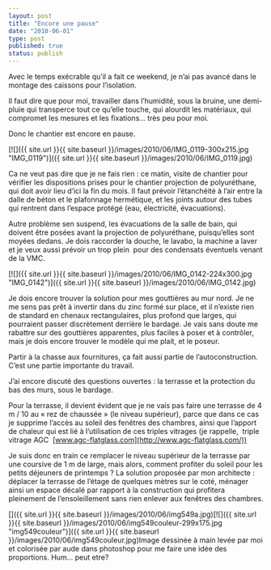 ```yaml
---
layout: post
title: "Encore une pause"
date: "2010-06-01"
type: post
published: true
status: publish
---
```


Avec le temps exécrable qu’il a fait ce weekend, je n’ai pas avancé dans le montage des caissons pour l’isolation.

Il faut dire que pour moi, travailler dans l’humidité, sous la bruine, une demi-pluie qui transperce tout ce qu’elle touche, qui alourdit les matériaux, qui compromet les mesures et les fixations… très peu pour moi.

Donc le chantier est encore en pause.

[![]({{ site.url }}{{ site.baseurl }}/images/2010/06/IMG_0119-300x215.jpg "IMG_0119")]({{ site.url }}{{ site.baseurl }}/images/2010/06/IMG_0119.jpg)

Ca ne veut pas dire que je ne fais rien : ce matin, visite de chantier pour vérifier les dispositions prises pour le chantier projection de polyuréthane, qui doit avoir lieu d’ici la fin du mois. Il faut prévoir l’étanchéité à l’air entre la dalle de béton et le plafonnage hermétique, et les joints autour des tubes qui rentrent dans l’espace protégé (eau, électricité, évacuations).

Autre problème sen suspend, les évacuations de la salle de bain, qui doivent être posées avant la projection de polyuréthane, puisqu’elles sont moyées dedans. Je dois raccorder la douche, le lavabo, la machine a laver et je veux aussi prévoir un trop plein  pour des condensats éventuels venant de la VMC.

[![]({{ site.url }}{{ site.baseurl }}/images/2010/06/IMG_0142-224x300.jpg "IMG_0142")]({{ site.url }}{{ site.baseurl }}/images/2010/06/IMG_0142.jpg)

Je dois encore trouver la solution pour mes gouttières au mur nord. Je ne me sens pas prêt à invertir dans du zinc formé sur place, et il n’existe rien de standard en chenaux rectangulaires, plus profond que larges, qui pourraient passer discrètement derrière le bardage. Je vais sans doute me rabattre sur des gouttières apparentes, plus faciles à poser et à contrôler, mais je dois encore trouver le modèle qui me plait, et le poseur.

Partir à la chasse aux fournitures, ça fait aussi partie de l’autoconstruction. C’est une partie importante du travail.

J’ai encore discuté des questions ouvertes : la terrasse et la protection du bas des murs, sous le bardage.

Pour la terrasse, il devient évident que je ne vais pas faire une terrasse de 4 m / 10 au « rez de chaussée » (le niveau supérieur), parce que dans ce cas je supprime l’accès au soleil des fenêtres des chambres, ainsi que l’apport de chaleur qui est lié à l’utilisation de ces triples vitrages (je rappelle,  triple vitrage AGC  [www.agc-flatglass.com](http://www.agc-flatglass.com/))

Je suis donc en train ce remplacer le niveau supérieur de la terrasse par une coursive de 1 m de large, mais alors, comment profiter du soleil pour les petits déjeuners de printemps ? La solution proposée par mon architecte : déplacer la terrasse de l’étage de quelques mètres sur le coté, ménager ainsi un espace décalé par rapport à la construction qui profitera pleinement de l’ensoleillement sans rien enlever aux fenêtres des chambres.

[]({{ site.url }}{{ site.baseurl }}/images/2010/06/img549a.jpg)[![]({{ site.url }}{{ site.baseurl }}/images/2010/06/img549couleur-299x175.jpg "img549couleur")]({{ site.url }}{{ site.baseurl }}/images/2010/06/img549couleur.jpg)Image dessinée à main levée par moi et colorisée par aude dans photoshop pour me faire une idée des proportions. Hum... peut etre?
